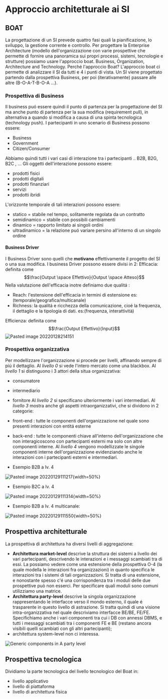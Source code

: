 # Approccio architetturale ai SI

## BOAT

La progettazione di un SI prevede quattro fasi quali la pianificazione, lo sviluppo, la gestione corrente e controllo.
Per progettare la Enterprise Architecture (modello dell'organizzazione con varie prospettive che permette di fornire una panoramica sui propri processi, sistemi, tecnologie e strutture) possiamo usare l'approccio boat. 
Business, Organization, Architecture and Technology. 
Perché l'approccio Boat? L'approccio boat ci permette di analizzare il SI da tutti e 4 i punti di vista. Un SI viene progettato partendo dalla prospettiva Business, per poi (iterativamente) passare alle altre (B-O-A-T-B-O-A ...).

### Prospettiva di Business

Il business puó essere quindi il punto di partenza per la progettazione del SI ma anche punto di partenza per la sua modifica (requirement pull), in alternativa a quando si modifica a causa di una spinta tecnologica (technology push). 
I partecipanti in uno scenario di Business possono essere:

- Business 
- Government 
- Citizen/Consumer

Abbiamo quindi tutti i vari casi di interazione tra i partecipanti .. B2B, B2G, B2C , ... 
Gli oggetti dell'interazione possono essere:

- prodotti fisici 
- prodotti digitali 
- prodotti finanziari 
- servizi 
- prodotti ibridi

L'orizzonte temporale di tali interazioni possono essere: 

- statico = stabile nel tempo, solitamente regolata da un contratto
- semidinamico = stabile con possibili cambiamenti 
- dinamico = rapporto limitato ai singoli ordini 
- ultradinamico = la relazione puó variare persino all'interno di un singolo ordine

#### Business Driver
I Business Driver sono quelli che **motivano** effettivamente il progetto del SI o una sua modifica.
I business Driver possono essere divisi in 2: 
Efficacia: definita come $$\frac{Output \space Effettivo}{Output \space Atteso}$$
Nella valutazione dell'efficacia inotre definiamo due qualitá : 

- Reach: l'estensione dell'efficacia in termini di estensione es:(temporale/geografica/multicanale)
- Richness: la qualitá e ricchezza della comunicazione, cioé la frequenza, il dettaglio e la tipologia di dati. es:(frequenza, interattività)

Efficienza: definita come $$\frac{Output Effettivo}{Input}$$
![Pasted image 20220128214151](images/bef0dbd5c0b2406cd7d01c08e178d529.png)

### Prospettiva organizzativa
Per modellizzare l'organizzazione si procede per livelli, affinando sempre di piú il dettaglio.
Al *livello 0* si vede l'intero mercato come una blackbox. 
Al *livello 1* si distinguono i 3 attori della situa organizzativa: 

- consumatore
- intermediario 
- fornitore
Al *livello 2* si specificano ulteriormente i vari intermediari. 
Al *livello 3* mostra anche gli aspetti intraorganizzativi, che si dividono in 2 categorie:

- front-end : tutte le componenti dell'organizzazione nel quale sono presenti interazioni con entitá esterne 
- back-end : tutte le componenti chiave all'interno dell'organizzazione che non interagicoscono con partecipanti esterni ma solo con altre componenti interne.
Al *livello 4* vengono modellizzate le singole componenti interne dell'organizzazione evidenziando anche le interazioni con i partecipanti esterni e intermediari. 

-  Esempio B2B a lv. 4


![Pasted image 20220129111217](images/0ee739fc3f70633d64d76528db15952d.png){width=50%}

- Esempio B2C a lv. 4 

![Pasted image 20220129111314](images/37b2989e7a186bc588c77c009310cd17.png){width=50%}

- Esempio B2B a lv. 4 multicanale: 

![Pasted image 20220129111550](images/1d4c9ae868001f0a938c16be98ca5ab8.png){width=50%}


## Prospettiva architetturale
La prospettiva di architettura ha diversi livelli di aggregazione: 

- **Architettura market-level** descrive la struttura dei sistemi a livello dei vari partecipanti, descrivendo le interazioni e i messaggi scambiati tra di essi. La possiamo vedere come una estensione della prospettiva O-4 (la quale modella le interazioni fra organizzazioni) in quanto specifica le  interazioni tra i sistemi di tali organizzazioni. Si tratta di una estensione, e nonostante spesso c'é una corrispondenza tra i moduli delle due prospettive può non esserci. Per specificare quali moduli sono comuni utilizziamo una  matrice.
- **Architettura party-level** descrive la singola organizzazione rappresentando le interfacce verso il mondo esterno, il quale é trasparente in questo livello di astrazione. Si tratta quindi di una visione intra-organizzativa nel quale descriviamo interfacce BE/BE, FE/FE. Specifichiamo anche i vari componenti tra cui i DB con annessi DBMS, e tutti i messaggi scambiati tra i componenti FE e BE (restano ancora visibili quelli scambiati con gli altri partecipanti);
- architettura system-level non ci interessa.  

![Generic components in A party level](images/4a51d4ea3811fde01587e84137af2319.png)

## Prospettiva tecnologica
Dividiamo la parte tecnologica del livello tecnologico del Boat in:

- livello applicativo 
- livello di piattaforma
- livello di architettura fisica